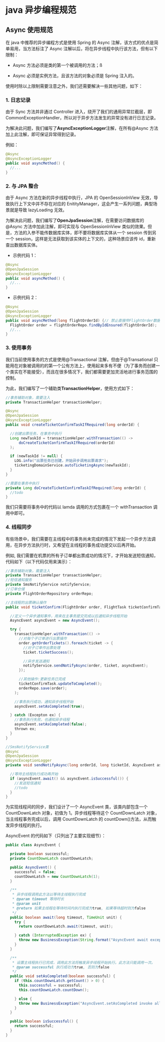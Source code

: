 # java 异步编程规范

## Async 使用规范

在 java 中推荐的异步编程方式是使用 Spring 的 Async 注解，该方式的优点是简单易用，当方法标注了 Async 注解以后，将在异步线程中执行该方法，但有以下限制：

- Async 方法必须是类的第一个被调用的方法；ß

- Async 必须是实例方法，且该方法的对象必须是 Spring 注入的。

使用时除以上限制需要注意之外，我们还需要解决一些其他问题，如下：

### 1. 日志记录

由于 Sync 方法并非通过 Controller 进入，绕开了我们的通用异常拦截层，即 CommonExceptionHandler，所以对于异步方法发生的异常没有进行日志记录。

为解决此问题，我们编写了**AsyncExceptionLogger**注解，在所有@Async 方法加上此注解，即可保证异常得到记录。

例如：

```java
@Async
@AsyncExceptionLogger
public void asyncMethod() {
  //...
}
```

### 2. 与 JPA 整合

由于 Async 方法在新的异步线程中执行，JPA 的 OpenSessionInView 无效，导致执行上下文中并不存在对应的 EnitityManager，这会产生一系列问题，典型场景就是导致 lazyLoading 无效。

为解决此问题，我们编写了**OpenJpaSession**注解，在需要访问数据库的@Async 方法中加此注解，即可实现与 OpenSessionInView 类似的效果。但是，方法的入参不能传数据库实体，即不要将数据库实体从一个 session 传到另一个 session，这样是无法获取到该实体的上下文的，这种场景应该传 id，重新查出数据库实体。

- 示例代码 1：

```java
@Async
@OpenJpaSession
@AsyncExceptionLogger
public void asyncMethod() {
  //...
}
```

- 示例代码 2：

```java
@Async
@OpenJpaSession
@AsyncExceptionLogger
public void asyncMethod(long flightOrderId) {// 禁止直接传FlightOrder数据库实体
  FlightOrder order = flightOrderRepo.findByIdEnsured(flightOrderId);
  //...
}
```

### 3. 使用事务

我们当前使用事务的方式是使用@Transactional 注解，但由于@Transational 只能用在对象被调用的的第一个公有方法上，使用起来多有不便（为了事务而创建一个类实在不能接受），而且在很多情况下，我们都需要更加灵活地进行事务范围的控制。

为此，我们编写了一个辅助类**TransactionHelper**，使用方式如下：

```java
//事务辅助对象，需要注入
private TransactionHelper transactionHelper;

@Async
@OpenJpaSession
@AsyncExceptionLogger
public void createTicketConfirmTaskIfRequired(long orderId) {

  //创建出票任务，在事务中执行
  Long newTaskId = transactionHelper.withTransaction(() ->
      doCreateTicketConfirmTaskIfRequired(orderId)
  );

  if (newTaskId != null) {
    LOG.info("出票任务已创建，开始异步调用出票请求");
    ticketingDomainService.autoTicketingAsync(newTaskId);
  }
}

//需要在事务中执行
private Long doCreateTicketConfirmTaskIfRequired(long orderId) {
  //todo
}
```

我们只需要将事务中的代码以 lamda 调用的方式包裹在一个 withTransaction 调用中即可。

### 4. 线程同步

有些场景中，我们需要在主线程中的事务尚未完成的情况下发起一个异步方法调用，在异步方法执行时，又希望在主线程的事务成功提交以后再开始。

例如, 我们需要在机票的所有子订单都出票成功的情况下，才开始发送短信通知，代码如下（以下代码仅用来演示）：

```java
//事务辅助对象，需要注入
private TransactionHelper transactionHelper;
//短信通知服务
private SmsNotifyService notifyService;
//订单仓储
private FlightOrderRepository orderRepo;

//主线程的出票确认操作
public void ticketConfirm(FlightOrder order, FlightTask ticketConfirmTask) {

  //定义一个异步通知事件，用来在主事务提交完成以后通知异步线程开始
  AsyncEvent asyncEvent = new AsyncEvent();

  try {
    transactionHelper.withTransaction(() ->
      //对每个子订单进行出票操作
      order.getOrderTickets().foreach(ticket -> {
        //对子订单作出票处理
        ticket.ticketSuccess();

        //异步发送通知
        notifyService.sendNotifyAsync(order, ticket, asyncEvent);
      });

      //其他操作:更新任务已完成
      ticketConfirmTask.updateToCompleted();
      orderRepo.save(order);
    );

    //事务执行成功，通知异步线程开始
    asyncEvent.setAsCompleted(true);

  } catch (Excepton ex) {
    //事务执行失败，也通知异步线程
    asyncEvent.setAsCompleted(false);
    thrown ex;
  }
}

//SmsNotifyService类
@Async
@OpenJpaSession
@AsyncExceptionLogger
private void sendNotifyAsync(long orderId, long ticketId, AsyncEvent asyncEvent) {

  //等待主线程执行成功再开始
  if (asyncEvent.await() && asyncEvent.isSuccessful()) {
    //发送短信通知
    //todo
  }
}
```

为实现线程间的同步，我们设计了一个 AsyncEvent 类，该类内部包含一个 CountDownLatch 对象，初值为 1。异步线程等待这个 CountDownLatch 对象，当主线程事务完成以后，调用 CountDownLatch 的 countDown()方法，从而触发异步线程的执行。

AsyncEvent 的代码如下（只列出了主要实现细节）：

```java
public class AsyncEvent {

  private boolean successful;
  private CountDownLatch countDownLatch;

  public AsyncEvent() {
    successful = false;
    countDownLatch = new CountDownLatch(1);
  }

  /**
   * 异步线程调用此方法以等待主线程执行完成
   * @param timeout 等待时长
   * @param unit
   * @return 如果主线程在等待时间内执行完成为true, 如果等待超时则为false
   */
  public boolean await(long timeout, TimeUnit unit) {
    try {
      return countDownLatch.await(timeout, unit);

    } catch (InterruptedException ex) {
      throw new BusinessException(String.format("AsyncEvent await exception happens, message: %s", ex.getMessage()), ex);
    }
  }

  /**
   * 设置主线程执行已完成，调用此方法将触发异步线程开始执行。此方法只能调用一次。
   * @param successful 执行成功为true, 否则为false
   */
  public void setAsCompleted(boolean successful) {
    if (this.countDownLatch.getCount() > 0) {
      this.successful = successful;
      this.countDownLatch.countDown();

    } else {
      throw new BusinessException("AsyncEvent.setAsCompleted invoke allowed only once");
    }
  }

  public boolean isSuccessful() {
    return successful;
  }
}
```
